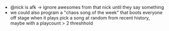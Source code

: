 * @nick is afk -> ignore awesomes from that nick until they say something
* we could also program a "chaos song of the week" that boots everyone off stage when it plays
  pick a song at random from recent history, maybe with a playcount > 2 threshhold
